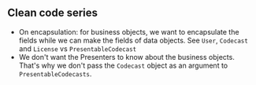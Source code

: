 ## Clean code series

* On encapsulation: for business objects, we want to encapsulate the fields while we can make the fields of data 
objects. See `User`, `Codecast` and `License` vs `PresentableCodecast`
* We don't want the Presenters to know about the business objects. That's why we don't pass the `Codecast` object as an 
argument to `PresentableCodecasts`.